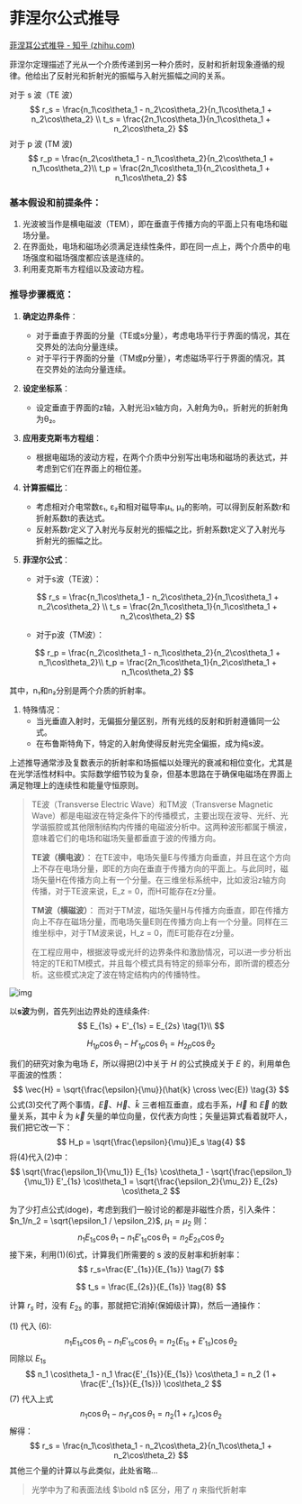 # 菲涅尔公式推导

[菲涅耳公式推导 - 知乎 (zhihu.com)](https://zhuanlan.zhihu.com/p/520141099)



菲涅尔定理描述了光从一个介质传递到另一种介质时，反射和折射现象遵循的规律。他给出了反射光和折射光的振幅与入射光振幅之间的关系。

对于 s 波（TE 波）
$$
r_s = \frac{n_1\cos\theta_1 - n_2\cos\theta_2}{n_1\cos\theta_1 + n_2\cos\theta_2} \\
t_s = \frac{2n_1\cos\theta_1}{n_1\cos\theta_1 + n_2\cos\theta_2}
$$
对于 p 波 (TM 波)
$$
r_p = \frac{n_2\cos\theta_1 - n_1\cos\theta_2}{n_2\cos\theta_1 + n_1\cos\theta_2}\\
t_p = \frac{2n_1\cos\theta_1}{n_2\cos\theta_1 + n_1\cos\theta_2}
$$






### 基本假设和前提条件：

1. 光波被当作是横电磁波（TEM），即在垂直于传播方向的平面上只有电场和磁场分量。
2. 在界面处，电场和磁场必须满足连续性条件，即在同一点上，两个介质中的电场强度和磁场强度都应该是连续的。
3. 利用麦克斯韦方程组以及波动方程。

### 推导步骤概览：

1. **确定边界条件**：

    - 对于垂直于界面的分量（TE或s分量），考虑电场平行于界面的情况，其在交界处的法向分量连续。
    - 对于平行于界面的分量（TM或p分量），考虑磁场平行于界面的情况，其在交界处的法向分量连续。

2. **设定坐标系**：

    - 设定垂直于界面的z轴，入射光沿x轴方向，入射角为θ₁，折射光的折射角为θ₂。

3. **应用麦克斯韦方程组**：

    - 根据电磁场的波动方程，在两个介质中分别写出电场和磁场的表达式，并考虑到它们在界面上的相位差。

4. **计算振幅比**：

    - 考虑相对介电常数ε₁, ε₂和相对磁导率μ₁, μ₂的影响，可以得到反射系数r和折射系数t的表达式。
    - 反射系数r定义了入射光与反射光的振幅之比，折射系数t定义了入射光与折射光的振幅之比。

5. **菲涅尔公式**：

    - 对于s波（TE波）： 

    $$
    r_s = \frac{n_1\cos\theta_1 - n_2\cos\theta_2}{n_1\cos\theta_1 + n_2\cos\theta_2} \\
    t_s = \frac{2n_1\cos\theta_1}{n_1\cos\theta_1 + n_2\cos\theta_2}
    $$

    

    - 对于p波（TM波）：

    $$
    r_p = \frac{n_2\cos\theta_1 - n_1\cos\theta_2}{n_2\cos\theta_1 + n_1\cos\theta_2}\\
    t_p = \frac{2n_1\cos\theta_1}{n_2\cos\theta_1 + n_1\cos\theta_2}
    $$

     

其中，n₁和n₂分别是两个介质的折射率。

1. 特殊情况：
    - 当光垂直入射时，无偏振分量区别，所有光线的反射和折射遵循同一公式。
    - 在布鲁斯特角下，特定的入射角使得反射光完全偏振，成为纯s波。

上述推导通常涉及复数表示的折射率和场振幅以处理光的衰减和相位变化，尤其是在光学活性材料中。实际数学细节较为复杂，但基本思路在于确保电磁场在界面上满足物理上的连续性和能量守恒原则。



> TE波（Transverse Electric Wave）和TM波（Transverse Magnetic Wave）都是电磁波在特定条件下的传播模式，主要出现在波导、光纤、光学谐振腔或其他限制结构内传播的电磁波分析中。这两种波形都属于横波，意味着它们的电场和磁场矢量都垂直于波的传播方向。
>
> **TE波（横电波）**： 在TE波中，电场矢量E与传播方向垂直，并且在这个方向上不存在电场分量，即E的方向在垂直于传播方向的平面上。与此同时，磁场矢量H在传播方向上有一个分量。在三维坐标系统中，比如波沿z轴方向传播，对于TE波来说，E_z = 0，而H可能存在z分量。
>
> **TM波（横磁波）**： 而对于TM波，磁场矢量H与传播方向垂直，即在传播方向上不存在磁场分量，而电场矢量E则在传播方向上有一个分量。同样在三维坐标中，对于TM波来说，H_z = 0，而E可能存在z分量。
>
> 在工程应用中，根据波导或光纤的边界条件和激励情况，可以进一步分析出特定的TE和TM模式，并且每个模式具有特定的频率分布，即所谓的模态分析。这些模式决定了波在特定结构内的传播特性。



![img](https://icewalnut-img.oss-cn-shanghai.aliyuncs.com/202404151530832.jpeg)



以**s波**为例，首先列出边界处的连续条件:
$$
E_{1s} + E'_{1s} = E_{2s} \tag{1}\\
$$

$$
H_{1p}\cos\theta_1 - H'_{1p}\cos\theta_1 = H_{2p}\cos\theta_2 \tag{2}
$$



我们的研究对象为电场 $E$，所以得把(2)中关于 $H$ 的公式换成关于 $E$ 的，利用单色平面波的性质：
$$
\vec{H} = \sqrt{\frac{\epsilon}{\mu}}(\hat{k} \cross \vec{E}) \tag{3}
$$
公式(3)交代了两个事情，$\vec{E}$、$\vec{H}$、$\hat{k}$ 三者相互垂直，成右手系，$\vec{H}$ 和 $\vec{E}$ 的数量关系，其中 $\hat{k}$ 为 $\vec{k}$ 矢量的单位向量，仅代表方向性；矢量运算式看着就吓人，我们把它改一下：
$$
H_p = \sqrt{\frac{\epsilon}{\mu}}E_s \tag{4}
$$
将(4)代入(2)中：
$$
\sqrt{\frac{\epsilon_1}{\mu_1}} E_{1s} \cos\theta_1 - \sqrt{\frac{\epsilon_1}{\mu_1}} E'_{1s} \cos\theta_1 = \sqrt{\frac{\epsilon_2}{\mu_2}} E_{2s} \cos\theta_2
$$


为了少打点公式(doge)，考虑到我们一般讨论的都是非磁性介质，引入条件： $n_1/n_2 = \sqrt{\epsilon_1 / \epsilon_2}$, $\mu_1 = \mu_2$ 则：
$$
n_1E_{1s}\cos\theta_1 - n_1E'_{1s}\cos\theta_1 = n_2E_{2s}\cos\theta_2 \tag{6}
$$
接下来，利用(1)(6)式，计算我们所需要的 s 波的反射率和折射率：
$$
r_s=\frac{E'_{1s}}{E_{1s}} \tag{7}
$$

$$
t_s = \frac{E_{2s}}{E_{1s}} \tag{8}
$$



计算 $r_s$ 时，没有 $E_{2s}$ 的事，那就把它消掉(保姆级计算)，然后一通操作：

(1) 代入 (6):
$$
n_1E_{1s}\cos\theta_1 - n_1E'_{1s}\cos\theta_1 = n_2 (E_{1s} + E'_{1s}) \cos\theta_2
$$
同除以 $E_{1s}$
$$
n_1 \cos\theta_1 - n_1 \frac{E'_{1s}}{E_{1s}} \cos\theta_1 = n_2 (1 + \frac{E'_{1s}}{E_{1s}}) \cos\theta_2
$$
(7) 代入上式
$$
n_1 \cos\theta_1 - n_1 r_s \cos\theta_1 = n_2 (1 + r_s) \cos\theta_2
$$
解得：
$$
r_s = \frac{n_1\cos\theta_1 - n_2\cos\theta_2}{n_1\cos\theta_1 + n_2\cos\theta_2}
$$
其他三个量的计算以与此类似，此处省略...

> 光学中为了和表面法线 $\bold n$ 区分，用了 $\eta$ 来指代折射率





























